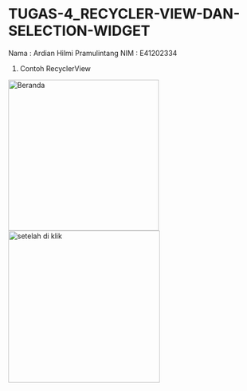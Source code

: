 # TUGAS-4_RECYCLER-VIEW-DAN-SELECTION-WIDGET
Nama : Ardian Hilmi Pramulintang
NIM : E41202334

1. Contoh RecyclerView
<img width="302" alt="Beranda" src="https://user-images.githubusercontent.com/74774957/136145420-9c107999-ead6-42fb-806c-aaef9b70f86b.PNG">
<img width="304" alt="setelah di klik" src="https://user-images.githubusercontent.com/74774957/136145425-6c88c270-49b9-47ce-8cef-1743be6251b3.PNG">
